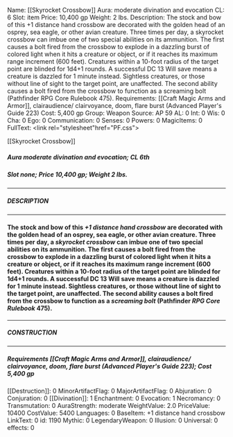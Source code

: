 Name: [[Skyrocket Crossbow]]
Aura: moderate divination and evocation
CL: 6
Slot: item
Price: 10,400 gp
Weight: 2 lbs.
Description: The stock and bow of this +1 distance hand crossbow are decorated with the golden head of an osprey, sea eagle, or other avian creature. Three times per day, a skyrocket crossbow can imbue one of two special abilities on its ammunition. The first causes a bolt fired from the crossbow to explode in a dazzling burst of colored light when it hits a creature or object, or if it reaches its maximum range increment (600 feet). Creatures within a 10-foot radius of the target point are blinded for 1d4+1 rounds. A successful DC 13 Will save means a creature is dazzled for 1 minute instead. Sightless creatures, or those without line of sight to the target point, are unaffected. The second ability causes a bolt fired from the crossbow to function as a screaming bolt (Pathfinder RPG Core Rulebook 475).
Requirements: [[Craft Magic Arms and Armor]], clairaudience/ clairvoyance, doom, flare burst (Advanced Player's Guide 223)
Cost: 5,400 gp
Group: Weapon
Source: AP 59
AL: 0
Int: 0
Wis: 0
Cha: 0
Ego: 0
Communication: 0
Senses: 0
Powers: 0
MagicItems: 0
FullText: <link rel="stylesheet"href="PF.css"><div class="heading"><p class="alignleft">[[Skyrocket Crossbow]]</p><div style="clear: both;"></div></div><div><h5><b>Aura </b>moderate divination and evocation; <b>CL </b>6th</h5><h5><b>Slot </b>none; <b>Price </b>10,400 gp; <b>Weight </b>2 lbs.</h5></div><hr/><div><h5><b>DESCRIPTION</b></h5></div><hr/><div><h4><p>The stock and bow of this <i>+1 distance hand crossbow</i> are decorated with the golden head of an osprey, sea eagle, or other avian creature. Three times per day, a <i>skyrocket crossbow</i> can imbue one of two special abilities on its ammunition. The first causes a bolt fired from the crossbow to explode in a dazzling burst of colored light when it hits a creature or object, or if it reaches its maximum range increment (600 feet). Creatures within a 10-foot radius of the target point are blinded for 1d4+1 rounds. A successful DC 13 Will save means a creature is dazzled for 1 minute instead. Sightless creatures, or those without line of sight to the target point, are unaffected. The second ability causes a bolt fired from the crossbow to function as a <i>screaming bolt</i> (Pathfinder <i>RPG Core Rulebook</i> 475).</p></h4></div><hr/><div><h5><b>CONSTRUCTION</b></h5></div><hr/><div><h5><b>Requirements </b>[[Craft Magic Arms and Armor]], <i>clairaudience/ clairvoyance</i>, <i>doom</i>, <i>flare burst (Advanced Player's Guide 223)</i>; <b>Cost </b>5,400 gp</h5></div>
[[Destruction]]: 0
MinorArtifactFlag: 0
MajorArtifactFlag: 0
Abjuration: 0
Conjuration: 0
[[Divination]]: 1
Enchantment: 0
Evocation: 1
Necromancy: 0
Transmutation: 0
AuraStrength: moderate
WeightValue: 2.0
PriceValue: 10400
CostValue: 5400
Languages: 0
BaseItem: +1 distance hand crossbow
LinkText: 0
id: 1190
Mythic: 0
LegendaryWeapon: 0
Illusion: 0
Universal: 0
effects: 0
